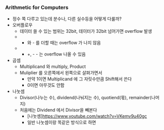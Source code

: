 ### Arithmetic for Computers
- 정수 쪽 다루고 있는데 분수나, 다른 실수등을 어떻게 다룰까?
- 오버플로우
	- 데이터 쓸 수 있는 범위는 32bit, 데이터가 32bit 넘어가면 overflow 발생
	- + 와 - 를 더할 때는 overflow 가 나지 않음
	- + +, - - 는 overflow 나올 수 있음
- 곱셈
	- Multiplicand 와 multiply, Product
	- Muliplier 를 오른쪽에서 왼쪽으로 살펴가면서
		- 만약 1이면 Multiplicand 에 그 자릿수만큼 Shift해서 쓴다
		- 0이면 아무것도 안함
- 나눗셈
	- Divisor(나누는 수), dividend(나눠지는 수), quotiend(몫), remainder(나머지) 
	- 처음에는 Dividend 에서 Divisor을 빼본다
		- [나눗셈]https://www.youtube.com/watch?v=VKemv9u40gc
		- 일반 나눗셈이랑 똑같은 방식으로 하면 